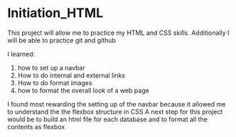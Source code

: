 # Initiation_HTML

This project will allow me to practice my HTML and CSS skills. Additionally I will be able to practice git and github

I learned:
1. how to set up a navbar
2. How to do internal and external links
3. How to do format images
4. how to format the overall look of a web page


I found most rewarding the setting up of the navbar because it allowed me to understand the the flexbox structure in CSS
A next step for this project would be to build an html file for each database and to format all the contents as flexbox
